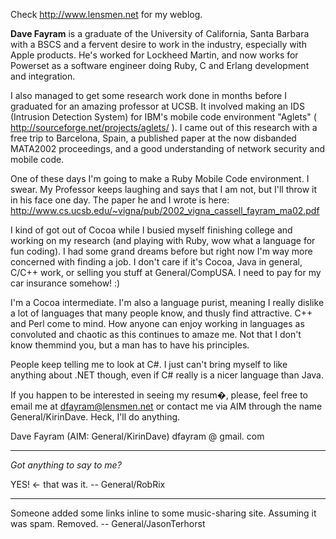 

Check http://www.lensmen.net for my weblog.

**Dave Fayram** is a graduate of the University of California, Santa Barbara with a BSCS and a fervent desire to work in the industry, especially with Apple products. He's worked for Lockheed Martin, and now works for Powerset as a software engineer doing Ruby, C and Erlang development and integration.

I also managed to get some research work done in  months before I graduated for an amazing professor at UCSB. It involved making an IDS (Intrusion Detection System) for IBM's mobile code environment "Aglets" ( http://sourceforge.net/projects/aglets/ ). I came out of this research with a free trip to Barcelona, Spain, a published paper at the now disbanded MATA2002 proceedings, and a good understanding of network security and mobile code.

One of these days I'm going to make a Ruby Mobile Code environment. I swear. My Professor keeps laughing and says that I am not, but I'll throw it in his face one day. The paper he and I wrote is here: http://www.cs.ucsb.edu/~vigna/pub/2002_vigna_cassell_fayram_ma02.pdf

I kind of got out of Cocoa while I busied myself finishing college and working on my research (and playing with Ruby, wow what a language for fun coding). I had some grand dreams before but right now I'm way more concerned with finding a job. I don't care if it's Cocoa, Java in general, C/C++ work, or selling you stuff at General/CompUSA. I need to pay for my car insurance somehow! :)

I'm a Cocoa intermediate. I'm also a language purist, meaning I really dislike a lot of languages that many people know, and thusly find attractive. C++ and Perl come to mind. How anyone can enjoy working in languages as convoluted and chaotic as this continues to amaze me. Not that I don't know themmind you, but a man has to have his principles. 

People keep telling me to look at C#. I just can't bring myself to like anything about .NET though, even if C# really is a nicer language than Java. 

If you happen to be interested in seeing my resum�, please, feel free to email me at dfayram@lensmen.net or contact me via AIM through the name General/KirinDave. Heck, I'll do anything. 

Dave Fayram (AIM: General/KirinDave)
dfayram @ gmail. com

----
*Got anything to say to me?*

YES! <- that was it. -- General/RobRix

----

Someone added some links inline to some music-sharing site. Assuming it was spam. Removed. -- General/JasonTerhorst
